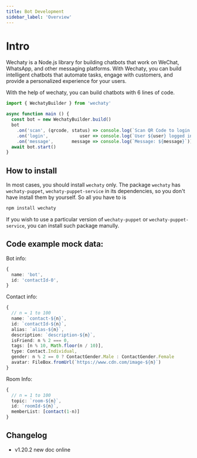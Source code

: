 ```yaml
---
title: Bot Development
sidebar_label: 'Overview'
---
```


# Intro

Wechaty is a Node.js library for building chatbots that work on WeChat, WhatsApp, and other messaging platforms. With Wechaty, you can build intelligent chatbots that automate tasks, engage with customers, and provide a personalized experience for your users.

With the help of wechaty, you can build chatbots with 6 lines of code.

```ts
import { WechatyBuilder } from 'wechaty'

async function main () {
  const bot = new WechatyBuilder.build()
  bot
    .on('scan', (qrcode, status) => console.log(`Scan QR Code to login: ${status}\nhttps://wechaty.js.org/qrcode/${encodeURIComponent(qrcode)}`))
    .on('login',            user => console.log(`User ${user} logged in`))
    .on('message',       message => console.log(`Message: ${message}`))
  await bot.start()
}
```

## How to install

In most cases, you should install ```wechaty``` only. The package ```wechaty``` has ```wechaty-puppet```, ```wechaty-puppet-service``` in its dependencies, so you don't have install them by yourself. So all you have to is

```bash
npm install wechaty
```

If you wish to use a particular version of ```wechaty-puppet``` or ```wechaty-puppet-service```, you can install such package manully.

## Code example mock data:

Bot info: 
```ts
{
  name: 'bot',
  id: 'contactId-0',
}
```

Contact info:
```ts
{
  // n = 1 to 100
  name: `contact-${n}`,
  id: `contactId-${n}`,
  alias: `alias-${n}`,
  description: `description-${n}`,
  isFriend: n % 2 === 0,
  tags: [n % 10, Math.floor(n / 10)],
  type: Contact.Individual,
  gender: n % 2 == 0 ? ContactGender.Male : ContactGender.Female
  avatar: FileBox.fromUrl(`https://www.cdn.com/image-${n}`)
}
```

Room Info:
```ts
{
  // n = 1 to 100
  topic: `room-${n}`,
  id: `roomId-${n}`,
  memberList: [contact(1-n)]
}
```

## Changelog

- v1.20.2 new doc online
